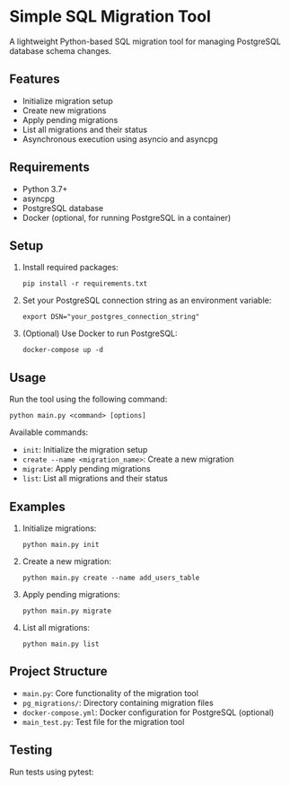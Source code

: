 # Simple SQL Migration Tool

A lightweight Python-based SQL migration tool for managing PostgreSQL database schema changes.

## Features

- Initialize migration setup
- Create new migrations
- Apply pending migrations
- List all migrations and their status
- Asynchronous execution using asyncio and asyncpg

## Requirements

- Python 3.7+
- asyncpg
- PostgreSQL database
- Docker (optional, for running PostgreSQL in a container)

## Setup

1. Install required packages:
   ```
   pip install -r requirements.txt 
   ```

2. Set your PostgreSQL connection string as an environment variable:
   ```
   export DSN="your_postgres_connection_string"
   ```

3. (Optional) Use Docker to run PostgreSQL:
   ```
   docker-compose up -d
   ```

## Usage

Run the tool using the following command:
```
python main.py <command> [options]
```


Available commands:

- `init`: Initialize the migration setup
- `create --name <migration_name>`: Create a new migration
- `migrate`: Apply pending migrations
- `list`: List all migrations and their status

## Examples

1. Initialize migrations:
   ```
   python main.py init
   ```

2. Create a new migration:
   ```
   python main.py create --name add_users_table
   ```

3. Apply pending migrations:
   ```
   python main.py migrate
   ```

4. List all migrations:
   ```
   python main.py list
   ```

## Project Structure

- `main.py`: Core functionality of the migration tool
- `pg_migrations/`: Directory containing migration files
- `docker-compose.yml`: Docker configuration for PostgreSQL (optional)
- `main_test.py`: Test file for the migration tool

## Testing

Run tests using pytest:
